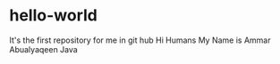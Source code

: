 # hello-world
It's the first repository for me in git hub
Hi Humans
My Name is Ammar Abualyaqeen 
Java
